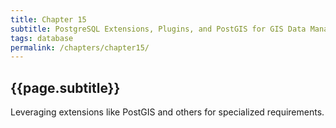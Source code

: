```yaml
---
title: Chapter 15
subtitle: PostgreSQL Extensions, Plugins, and PostGIS for GIS Data Management
tags: database
permalink: /chapters/chapter15/
---
```

## {{page.subtitle}}

Leveraging extensions like PostGIS and others for specialized requirements.
